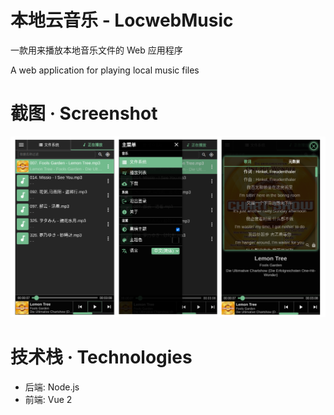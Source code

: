 # 本地云音乐 - LocwebMusic

一款用来播放本地音乐文件的 Web 应用程序

A web application for playing local music files

# 截图 · Screenshot

![img](./preview.png)

# 技术栈 · Technologies

- 后端: Node.js
- 前端: Vue 2
